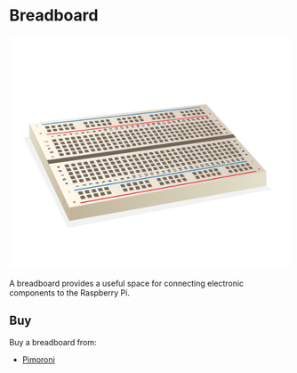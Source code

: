 # Breadboard

![breadboard](breadboard.png)

A breadboard provides a useful space for connecting electronic components to the Raspberry Pi.

## Buy

Buy a breadboard from:

- [Pimoroni](http://shop.pimoroni.com/products/colourful-mini-breadboard)
